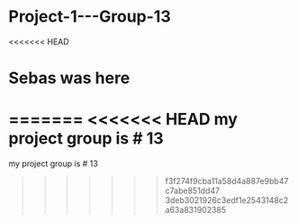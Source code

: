 # Project-1---Group-13
<<<<<<< HEAD
# Sebas was here
=======
<<<<<<< HEAD
my project group is # 13
=======
my project group is # 13
>>>>>>> f3f274f9cba11a58d4a887e9bb47c7abe851dd47
>>>>>>> 3deb3021926c3edf1e2543148c2a63a831902385

